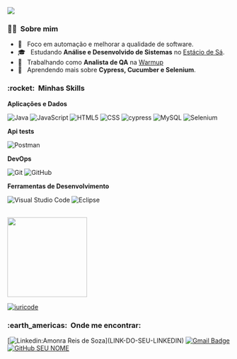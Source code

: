 
![](https://komarev.com/ghpvc/?username=AmonraReis&color=006bed)

<h3> 👨‍💻 &nbsp;Sobre mim </h3>

- 🤔 &nbsp; Foco em automação e melhorar a qualidade de software.
- 🎓 &nbsp; Estudando **Análise e Desenvolvido de Sistemas** no <a href="link da sua faculdade">Estácio de Sá</a>.
- 💼 &nbsp; Trabalhando como **Analista de QA** na <a href="LINK DA EMPRESA">Warmup</a>
- 🌱 &nbsp; Aprendendo mais sobre **Cypress, Cucumber e Selenium**.

<h3> :rocket: &nbsp;Minhas Skills </h3>

**Aplicações e Dados**

  
  ![Java](https://img.shields.io/badge/-Java-333333?style=flat&logo=Java&logoColor=007396)
  ![JavaScript](https://img.shields.io/badge/-JavaScript-333333?style=flat&logo=javascript)
  ![HTML5](https://img.shields.io/badge/-HTML5-333333?style=flat&logo=HTML5)
  ![CSS](https://img.shields.io/badge/-CSS-333333?style=flat&logo=CSS3&logoColor=1572B6)
  ![cypress](https://img.shields.io/badge/-cypress-%23E5E5E5?style=for-the-badge&logo=cypress&logoColor=058a5e)
  ![MySQL](https://img.shields.io/badge/-MySQL-333333?style=flat&logo=mysql)
  ![Selenium](https://img.shields.io/badge/-selenium-%43B02A?style=for-the-badge&logo=selenium&logoColor=white)

**Api tests**


  ![Postman](https://img.shields.io/badge/-Postman-333333?style=flat&logo=postman)

**DevOps**

  ![Git](https://img.shields.io/badge/-Git-333333?style=flat&logo=git)
  ![GitHub](https://img.shields.io/badge/-GitHub-333333?style=flat&logo=github)

**Ferramentas de Desenvolvimento**

  ![Visual Studio Code](https://img.shields.io/badge/-Visual%20Studio%20Code-333333?style=flat&logo=visual-studio-code&logoColor=007ACC)
  ![Eclipse](https://img.shields.io/badge/-Eclipse-333333?style=flat&logo=eclipse-ide&logoColor=2C2255)
  


<br/>

<a href="[https://github.com/VanessaSwerts](https://github.com/AmonraReis)">
  <img height="180em" src="https://github-readme-stats.vercel.app/api?username=AmonraReis&theme=dracula&show_icons=true" />
</a>

<br/>

[![iuricode](https://github-readme-stats.vercel.app/api/top-langs/?username=iuricode&hide=html&layout=compact=true&theme=default)](https://github.com/AmonraReis)

<h3> :earth_americas: &nbsp;Onde me encontrar: </h3> 

[![Linkedin:Amonra Reis de Soza](https://img.shields.io/badge/-Amonra-blue?style=flat-square&logo=Linkedin&logoColor=white&link=[LINK-DO-SEU-LINKEDIN](https://www.linkedin.com/in/amonrareis/))](LINK-DO-SEU-LINKEDIN)
[![Gmail Badge](https://img.shields.io/badge/amonra.reisde1@gmail.com-006bed?style=flat-square&logo=Gmail&logoColor=white&link=mailto:SEU-EMAIL)](mailto:SEU-EMAIL)
[![GitHub SEU NOME]( https://img.shields.io/github/followers/AmonraReis?label=follow&style=social)]([LINK-DO-SEU-GITHUB](https://github.com/AmonraReis))
